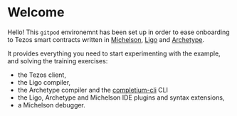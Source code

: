 # Welcome

Hello! This `gitpod` environemnt has been set up in order to ease onboarding to Tezos smart contracts written
in [Michelson](https://tezos.gitlab.io/008/michelson.html), [Ligo]() and [Archetype]().

It provides everything you need to start experimenting with the example, and solving the training exercises:

 - the Tezos client,
 - the Ligo compiler,
 - the Archetype compiler and the [completium-cli]() CLI
 - the Ligo, Archetype and Michelson IDE plugins and syntax extensions,
 - a Michelson debugger.


